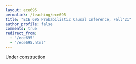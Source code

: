 ```yaml
---
layout: ece695
permalink: /teaching/ece695
title: "ECE 695 Probabilistic Causal Inference, Fall'21"
author_profile: false
comments: true
redirect_from: 
  - "/ece695"
  - "/ece695.html"
---
```


Under construction
